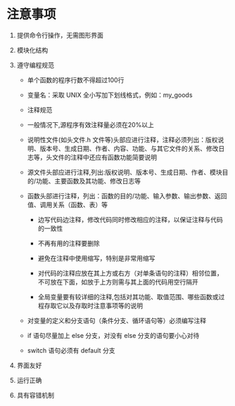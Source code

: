 # 注意事项
1. 提供命令行操作，无需图形界面

2. 模块化结构

3. 遵守编程规范
	* 单个函数的程序行数不得超过100行
	* 变量名：采取 UNIX 全小写加下划线格式，例如：my_goods
	* 注释规范
    * 一般情况下,源程序有效注释量必须在20%以上
    * 说明性文件(如头文件.h 文件等)头部应进行注释，注释必须列出：版权说明、版本号、生成日期、作者、内容、功能、与其它文件的关系、修改日志等，头文件的注释中还应有函数功能简要说明
    * 源文件头部应进行注释,列出:版权说明、版本号、生成日期、作者、模块目的/功能、主要函数及其功能、修改日志等
    * 函数头部进行注释，列出：函数的目的/功能、输入参数、输出参数、返回值、调用关系（函数、表）等
		 * 边写代码边注释，修改代码同时修改相应的注释，以保证注释与代码的一致性
		 * 不再有用的注释要删除
		 * 避免在注释中使用缩写，特别是非常用缩写
		 * 对代码的注释应放在其上方或右方（对单条语句的注释）相邻位置，不可放在下面，如放于上方则需与其上面的代码用空行隔开
		 * 全局变量要有较详细的注释,包括对其功能、取值范围、哪些函数或过程存取它以及存取时注意事项等的说明		
    * 对变量的定义和分支语句（条件分支、循环语句等）必须编写注释
	* if 语句尽量加上 else 分支，对没有 else 分支的语句要小心对待
	* switch 语句必须有 default 分支

5. 界面友好

6. 运行正确

7. 具有容错机制
